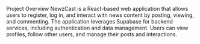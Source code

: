 Project Overview
NewzCast is a React-based web application that allows users to register, log in, and interact with news content by posting, viewing, and commenting. 
The application leverages Supabase for backend services, including authentication and data management.
Users can view profiles, follow other users, and manage their posts and interactions.



